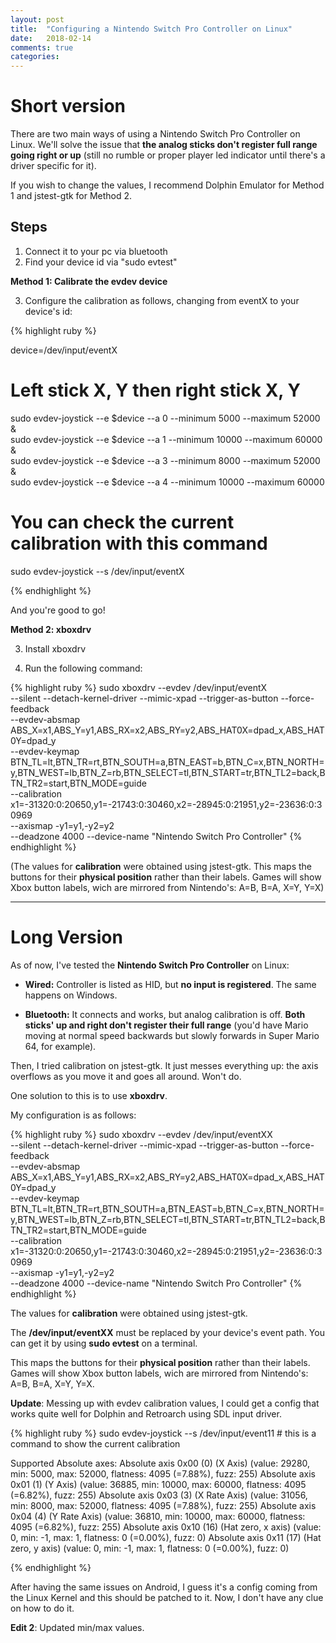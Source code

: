 ```yaml
---
layout: post
title:  "Configuring a Nintendo Switch Pro Controller on Linux"
date:   2018-02-14
comments: true
categories:
---
```


Short version
===

There are two main ways of using a Nintendo Switch Pro Controller on Linux. We'll solve the issue that **the analog sticks don't register full range going right or up** (still no rumble or proper player led indicator until there's a driver specific for it).

If you wish to change the values, I recommend Dolphin Emulator for Method 1 and jstest-gtk for Method 2.

Steps
---

1. Connect it to your pc via bluetooth
2. Find your device id via "sudo evtest"

**Method 1: Calibrate the evdev device**

3. Configure the calibration as follows, changing from eventX to your device's id:

{% highlight ruby %}

device=/dev/input/eventX

# Left stick X, Y then right stick X, Y
sudo evdev-joystick --e $device --a 0 --minimum 5000 --maximum 52000 & \
sudo evdev-joystick --e $device --a 1 --minimum 10000 --maximum 60000 & \
sudo evdev-joystick --e $device --a 3 --minimum 8000 --maximum 52000 & \
sudo evdev-joystick --e $device --a 4 --minimum 10000 --maximum 60000

# You can check the current calibration with this command
sudo evdev-joystick --s /dev/input/eventX

{% endhighlight %}

And you're good to go!

**Method 2: xboxdrv**

3. Install xboxdrv

4. Run the following command:

{% highlight ruby %}
sudo xboxdrv --evdev /dev/input/eventX \
--silent --detach-kernel-driver --mimic-xpad --trigger-as-button --force-feedback \
--evdev-absmap ABS_X=x1,ABS_Y=y1,ABS_RX=x2,ABS_RY=y2,ABS_HAT0X=dpad_x,ABS_HAT0Y=dpad_y \
--evdev-keymap BTN_TL=lt,BTN_TR=rt,BTN_SOUTH=a,BTN_EAST=b,BTN_C=x,BTN_NORTH=y,BTN_WEST=lb,BTN_Z=rb,BTN_SELECT=tl,BTN_START=tr,BTN_TL2=back,BTN_TR2=start,BTN_MODE=guide \
--calibration x1=-31320:0:20650,y1=-21743:0:30460,x2=-28945:0:21951,y2=-23636:0:30969 \
--axismap -y1=y1,-y2=y2 \
--deadzone 4000 --device-name "Nintendo Switch Pro Controller"
{% endhighlight %}

(The values for **calibration** were obtained using jstest-gtk. This maps the buttons for their **physical position** rather than their labels. Games will show Xbox button labels, wich are mirrored from Nintendo's: A=B, B=A, X=Y, Y=X)

---------------------------------------

Long Version
===

As of now, I've tested the **Nintendo Switch Pro Controller** on Linux:

- **Wired:** Controller is listed as HID, but **no input is registered**. The same happens on Windows.

- **Bluetooth:** It connects and works, but analog calibration is off. **Both sticks' up and right don't register their full range** (you'd have Mario moving at normal speed backwards but slowly forwards in Super Mario 64, for example).


Then, I tried calibration on jstest-gtk. It just messes everything up: the axis overflows as you move it and goes all around. Won't do.


One solution to this is to use **xboxdrv**.

My configuration is as follows:


{% highlight ruby %}
sudo xboxdrv --evdev /dev/input/eventXX \
--silent --detach-kernel-driver --mimic-xpad --trigger-as-button --force-feedback \
--evdev-absmap ABS_X=x1,ABS_Y=y1,ABS_RX=x2,ABS_RY=y2,ABS_HAT0X=dpad_x,ABS_HAT0Y=dpad_y \
--evdev-keymap BTN_TL=lt,BTN_TR=rt,BTN_SOUTH=a,BTN_EAST=b,BTN_C=x,BTN_NORTH=y,BTN_WEST=lb,BTN_Z=rb,BTN_SELECT=tl,BTN_START=tr,BTN_TL2=back,BTN_TR2=start,BTN_MODE=guide \
--calibration x1=-31320:0:20650,y1=-21743:0:30460,x2=-28945:0:21951,y2=-23636:0:30969 \
--axismap -y1=y1,-y2=y2 \
--deadzone 4000 --device-name "Nintendo Switch Pro Controller"
{% endhighlight %}

The values for **calibration** were obtained using jstest-gtk.

The **/dev/input/eventXX** must be replaced by your device's event path. You can get it by using **sudo evtest** on a terminal.

This maps the buttons for their **physical position** rather than their labels. Games will show Xbox button labels, wich are mirrored from Nintendo's: A=B, B=A, X=Y, Y=X.


**Update**: 
Messing up with evdev calibration values, I could get a config that works quite well for Dolphin and Retroarch using SDL input driver.

{% highlight ruby %}
sudo evdev-joystick --s /dev/input/event11 # this is a command to show the current calibration

Supported Absolute axes:
  Absolute axis 0x00 (0) (X Axis) (value: 29280, min: 5000, max: 52000, flatness: 4095 (=7.88%), fuzz: 255)
  Absolute axis 0x01 (1) (Y Axis) (value: 36885, min: 10000, max: 60000, flatness: 4095 (=6.82%), fuzz: 255)
  Absolute axis 0x03 (3) (X Rate Axis) (value: 31056, min: 8000, max: 52000, flatness: 4095 (=7.88%), fuzz: 255)
  Absolute axis 0x04 (4) (Y Rate Axis) (value: 36810, min: 10000, max: 60000, flatness: 4095 (=6.82%), fuzz: 255)
  Absolute axis 0x10 (16) (Hat zero, x axis) (value: 0, min: -1, max: 1, flatness: 0 (=0.00%), fuzz: 0)
  Absolute axis 0x11 (17) (Hat zero, y axis) (value: 0, min: -1, max: 1, flatness: 0 (=0.00%), fuzz: 0)

{% endhighlight %}

After having the same issues on Android, I guess it's a config coming from the Linux Kernel and this should be patched to it. Now, I don't have any clue on how to do it.

**Edit 2**: Updated min/max values.
